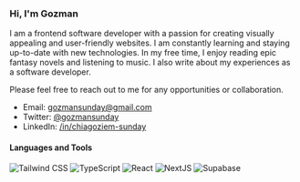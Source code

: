 ### Hi, I'm Gozman

I am a frontend software developer with a passion for creating visually appealing and user-friendly websites. I am constantly learning and staying up-to-date with new technologies. In my free time, I enjoy reading epic fantasy novels and listening to music. I also write about my experiences as a software developer.

Please feel free to reach out to me for any opportunities or collaboration.

- Email: gozmansunday@gmail.com
- Twitter: <a href="https://twitter.com/gozmansunday" target=_blank>@gozmansunday</a>
- LinkedIn: <a href="https://linkedin.com/in/chiagoziem-sunday-a9990a202/" target=_blank>/in/chiagoziem-sunday</a>

#### Languages and Tools

<div align="">
  <img alt="Tailwind CSS" src="https://img.shields.io/badge/TailwindCSS-06B6D4?logo=tailwind-css&logoColor=white&style=flat"/>
  <img alt="TypeScript" src="https://img.shields.io/badge/TypeScript-3178C6?logo=typescript&logoColor=white&style=flat"/>
  <img alt="React" src="https://img.shields.io/badge/React-61DAFB?logo=react&logoColor=black&style=flat"/>
  <img alt="NextJS" src="https://img.shields.io/badge/NextJS-FFFFFF?logo=next.js&logoColor=black&style=flat"/>
  <img alt="Supabase" src="https://img.shields.io/badge/Supabase-6DB698?logo=supabase&logoColor=black&style=flat"/>
</div>


<!-- COMMENTED OUT
<h2 align="left">Statistics</h2>
<div align="center">
  <img align="center" src="https://github-readme-stats.vercel.app/api?username=gozmansunday&show_icons=true&locale=en&theme=highcontrast&hide_border=false&include_all_commits=false&count_private=false" alt="gozmansunday"/>
</div>
<br>
<div align="center">
  <img align="center" src="https://github-readme-stats.vercel.app/api/top-langs?username=gozmansunday&show_icons=true&locale=en&layout=compact&theme=highcontrast&hide_border=false&include_all_commits=true&count_private=false" alt="gozmansunday"/>
</div>


<img alt="HTML" src="https://img.shields.io/badge/HTML-E34F26?logo=html5&logoColor=white&style=flat"/>
<img alt="CSS" src="https://img.shields.io/badge/CSS-1572B6?logo=css3&logoColor=white&style=flat"/>

<h2 align="left"></h2>
<div align="center">
  <img src="https://visitcount.itsvg.in/api?id=gozmansunday&icon=1&color=8" alt="gozmansunday"/>
</div>
<div id="badges" align="left">
  <a href="https://twitter.com/gozmansunday" target="_blank">
    <img src="https://img.shields.io/badge/Twitter-%231DA1F2.svg?logo=Twitter&logoColor=white" alt="Twitter Badge"/></a>
  <a href="https://www.linkedin.com/in/goziem-sunday-a9990a202/" target="_blank">
    <img src="https://img.shields.io/badge/LinkedIn-%230077B5.svg?logo=linkedin&logoColor=white" alt="LinkedIn Badge"/>
  </a>
</div>

<h2 align="left">More About Me</h2>

- 🌱 I’m currently learning **JavaScript with [The Odin Project](https://www.theodinproject.com/)**.
- 👀 I’m interested in **Open Source Projects** and **Technical Writing**.
- 📫 Reach out to me on **[Twitter](https://twitter.com/stGozman)** or send an email to **thegzmn@gmail.com**.
- ⚡ Fun fact: I love reading epic fantasy books. Also addicted to really good music.



<img alt="Jest" src="https://img.shields.io/badge/Jest-C21325?logo=jest&logoColor=white&style=flat"/>
<img alt="Webpack" src="https://img.shields.io/badge/Webpack-8DD6F9?logo=webpack&logoColor=black&style=flat"/>
-->
